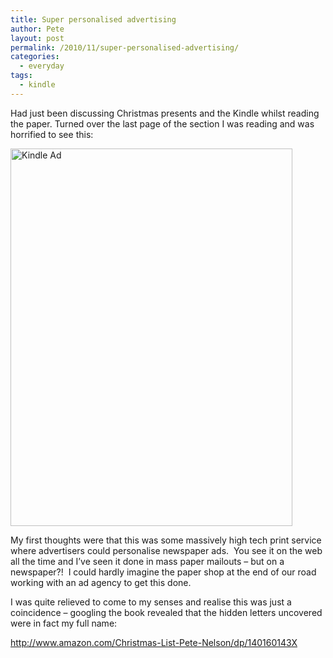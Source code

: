 ```yaml
---
title: Super personalised advertising
author: Pete
layout: post
permalink: /2010/11/super-personalised-advertising/
categories:
  - everyday
tags:
  - kindle
---
```

Had just been discussing Christmas presents and the Kindle whilst reading the paper. Turned over the last page of the section I was reading and was horrified to see this:

[<img class="alignnone size-full wp-image-85" title="Kindle Ad" src="http://www.petenelson.co.uk/wp-content/uploads/2010/11/76125_452226776174_675321174_5864430_7462957_n.jpg" alt="Kindle Ad" width="451" height="604" />][1]

My first thoughts were that this was some massively high tech print service where advertisers could personalise newspaper ads.  You see it on the web all the time and I’ve seen it done in mass paper mailouts – but on a newspaper?!  I could hardly imagine the paper shop at the end of our road working with an ad agency to get this done.

I was quite relieved to come to my senses and realise this was just a coincidence – googling the book revealed that the hidden letters uncovered were in fact my full name:

<http://www.amazon.com/Christmas-List-Pete-Nelson/dp/140160143X>

 [1]: http://www.petenelson.co.uk/wp-content/uploads/2010/11/76125_452226776174_675321174_5864430_7462957_n.jpg